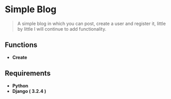 # Simple Blog

> A simple blog in which you can post, create a user and register it, little by little I will continue to add functionality.

## Functions
 - **Create**

## Requirements
 - **Python**
 - **Django ( 3.2.4 )**

